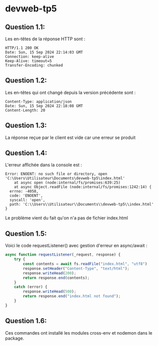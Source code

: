 # devweb-tp5

## Question 1.1:

Les en-têtes de la réponse HTTP sont :
```
HTTP/1.1 200 OK
Date: Sun, 15 Sep 2024 22:14:03 GMT
Connection: keep-alive
Keep-Alive: timeout=5
Transfer-Encoding: chunked
```

## Question 1.2:

Les en-têtes qui ont changé depuis la version précédente sont :
```
Content-Type: application/json
Date: Sun, 15 Sep 2024 22:18:08 GMT
Content-Length: 20
```

## Question 1.3:

La réponse reçue par le client est vide car une erreur se produit

## Question 1.4:

L'erreur affichée dans la console est :
```
Error: ENOENT: no such file or directory, open 'C:\Users\Utilisateur\Documents\devweb-tp5\index.html'
    at async open (node:internal/fs/promises:639:25)
    at async Object.readFile (node:internal/fs/promises:1242:14) {
  errno: -4058,
  code: 'ENOENT',
  syscall: 'open',
  path: 'C:\\Users\\Utilisateur\\Documents\\devweb-tp5\\index.html'
}
```
Le problème vient du fait qu'on n'a pas de fichier index.html

## Question 1.5:

Voici le code requestListener() avec gestion d'erreur en async/await :
```javascript
async function requestListener(_request, response) {
    try {
        const contents = await fs.readFile("index.html", "utf8")
        response.setHeader("Content-Type", "text/html");
        response.writeHead(200);
        return response.end(contents);
    }
    catch (error) {
        response.writeHead(500);
        return response.end("index.html not found");
    }
}
```

## Question 1.6:

Ces commandes ont installé les modules cross-env et nodemon dans le package.